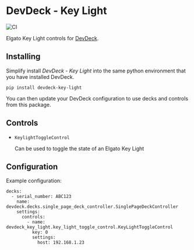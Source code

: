 # DevDeck - Key Light
![CI](https://github.com/jamesridgway/devdeck-key-light/workflows/CI/badge.svg?branch=main)

Elgato Key Light controls for [DevDeck](https://github.com/jamesridgway/devdeck).

## Installing
Simplify install *DevDeck - Key Light* into the same python environment that you have installed DevDeck.

    pip install devdeck-key-light

You can then update your DevDeck configuration to use decks and controls from this package.

## Controls

* `KeylightToggleControl`

   Can be used to toggle the state of an Elgato Key Light

## Configuration

Example configuration:

    decks:
      - serial_number: ABC123
        name: devdeck.decks.single_page_deck_controller.SinglePageDeckController
        settings:
          controls:
            - name: devdeck_key_light.key_light_toggle_control.KeyLightToggleControl
              key: 0
              settings:
                host: 192.168.1.23
